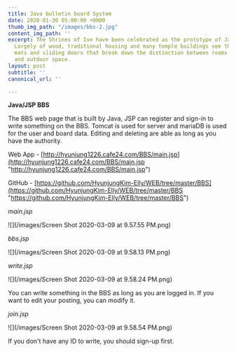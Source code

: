 ```yaml
---
title: Java bulletin board System
date: 2020-01-30 05:00:00 +0000
thumb_img_path: "/images/bbs-2.jpg"
content_img_path: ''
excerpt: The Shrines of Ise have been celebrated as the prototype of Japanese architecture.
  Largely of wood, traditional housing and many temple buildings see the use of tatami
  mats and sliding doors that break down the distinction between rooms and indoor
  and outdoor space.
layout: post
subtitle: ''
canonical_url: ''

---
```

**Java/JSP BBS**

The BBS web page that is built by Java, JSP can register and sign-in to write something on the BBS. Tomcat is used for server and mariaDB is used for the user and board data. Editing and deleting are able as long as you have the authority.

Web App - [http://hyunjung1226.cafe24.com/BBS/main.jsp](http://hyunjung1226.cafe24.com/BBS/main.jsp "http://hyunjung1226.cafe24.com/BBS/main.jsp")

GitHub - [https://github.com/HyunjungKim-Elly/WEB/tree/master/BBS](https://github.com/HyunjungKim-Elly/WEB/tree/master/BBS "https://github.com/HyunjungKim-Elly/WEB/tree/master/BBS")

_main.jsp_

![](/images/Screen Shot 2020-03-09 at 9.57.55 PM.png)

_bbs.jsp_

![](/images/Screen Shot 2020-03-09 at 9.58.13 PM.png)

_write.jsp_

![](/images/Screen Shot 2020-03-09 at 9.58.24 PM.png)

You can write something in the BBS as long as you are logged in. If you want to edit your posting, you can modify it.

_join.jsp_

![](/images/Screen Shot 2020-03-09 at 9.58.54 PM.png)

If you don't have any ID to write, you should sign-up first.